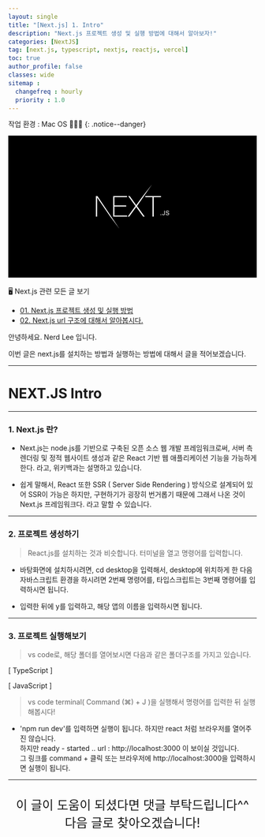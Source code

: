 ```yaml
---
layout: single
title: "[Next.js] 1. Intro"
description: "Next.js 프로젝트 생성 및 실행 방법에 대해서 알아보자!"
categories: [NextJS]
tag: [next.js, typescript, nextjs, reactjs, vercel]
toc: true
author_profile: false
classes: wide
sitemap :
  changefreq : hourly
  priority : 1.0
---
```


작업 환경 : Mac OS 🧑🏻‍💻
{: .notice--danger}

![](/assets/img/etc/nextjs.png)

🖥 Next.js 관련 모든 글 보기

- [01. Next.js 프로젝트 생성 및 실행 방법](/nextjs/0001/)
- [02. Next.js url 구조에 대해서 알아봅시다.](/nextjs/0002/)
  <!-- - [02. Styled-Components 확장해서 사용하기](/styled-components/0002/) -->
  <!-- - [03. Styled-Components에서 as와 attrs란?](/styled-components/0003/) -->
  <!-- - [04. Styled-Components 애니메이션과 Pseudo Selector](/styled-components/0004/) -->

안녕하세요. Nerd Lee 입니다.

이번 글은 next.js를 설치하는 방법과 실행하는 방법에 대해서 글을 적어보겠습니다.

---

# NEXT.JS Intro

---

### 1. Next.js 란?

- Next.js는 node.js를 기반으로 구축된 오픈 소스 웹 개발 프레임워크로써, 서버 측 렌더링 및 정적 웹사이트 생성과 같은 React 기반 웹 애플리케이션 기능을 가능하게 한다. 라고, 위키백과는 설명하고 있습니다.

- 쉽게 말해서, React 또한 SSR ( Server Side Rendering ) 방식으로 설계되어 있어 SSR이 가능은 하지만, 구현하기가 굉장히 번거롭기 때문에 그래서 나온 것이 Next.js 프레임워크다. 라고 말할 수 있습니다.

---

### 2. 프로젝트 생성하기

> React.js를 설치하는 것과 비슷합니다. 터미널을 열고 명령어를 입력합니다.

<script src="https://gist.github.com/Nerd-Lee/e9cb1449ee5b833dbbff09eeb96d3584.js"></script>

- 바탕화면에 설치하시려면, cd desktop을 입력해서, desktop에 위치하게 한 다음 자바스크립트 환경을 하시려면 2번째 명령어를, 타입스크립트는 3번째 명령어를 입력하시면 됩니다.

- 입력한 뒤에 y를 입력하고, 해당 앱의 이름을 입력하시면 됩니다.

---

### 3. 프로젝트 실행해보기

> vs code로, 해당 폴더를 열어보시면 다음과 같은 폴더구조를 가지고 있습니다.

[ TypeScript ]

<script src="https://gist.github.com/Nerd-Lee/cd56d0130617524cf8fb90058bfe54b8.js"></script>

[ JavaScript ]

<script src="https://gist.github.com/Nerd-Lee/3a801c5405c0e517a631295e97fb58d1.js"></script>

> vs code terminal( Command (⌘) + J )을 실행해서 명령어를 입력한 뒤 실행해봅시다!

- 'npm run dev'를 입력하면 실행이 됩니다. 하지만 react 처럼 브라우저를 열어주진 않습니다. <br>
  하지만 ready - started .. url : http://localhost:3000 이 보이실 것입니다.<br>
  그 링크를 command + 클릭 또는 브라우저에 http://localhost:3000을 입력하시면 실행이 됩니다.

<script src="https://gist.github.com/Nerd-Lee/255867496d55a8bfe728013eca6235c2.js"></script>

---

<br>

<div style="font-size:25px; text-align:center">
이 글이 도움이 되셨다면 댓글 부탁드립니다^^<br>
다음 글로 찾아오겠습니다!

</div>
